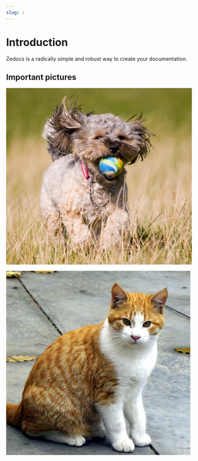 ```yaml
---
slug: /
---
```


# Introduction

Zedocs is a radically simple and robust way to create your documentation.

## Important pictures

![Doggo](./assets/dog.jpg)

![Kitty](./assets/cat.jpg)
